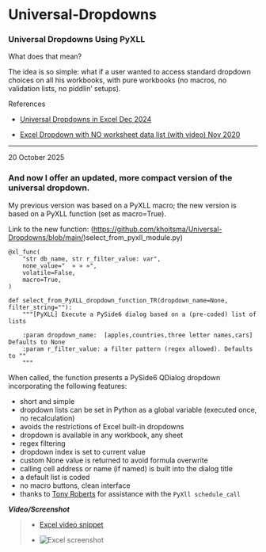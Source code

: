 # Universal-Dropdowns
### Universal Dropdowns Using **PyXLL**

What does that mean?

The idea is so simple: what if a user wanted to access standard dropdown choices on all his workbooks, with pure workbooks (no macros, no validation lists, no piddlin’ setups).

References

- [Universal Dropdowns in Excel Dec 2024](https://www.mathpax.com/universal-dropdowns-in-excel-dec-2024/)

- [Excel Dropdown with NO worksheet data list (with video) Nov 2020
](https://www.mathpax.com/excel-dropdown-with-no-worksheet-data-list/)

---

20 October 2025

### And now I offer an updated, more compact version of the universal dropdown.

My previous version was based on a PyXLL macro; the new version is based on a PyXLL function (set as macro=True).

Link to the new function: (https://github.com/khoitsma/Universal-Dropdowns/blob/main/)select_from_pyxll_module.py)

```
@xl_func(
    "str db_name, str r_filter_value: var",
    none_value="  » » »",
    volatile=False,
    macro=True,
)

def select_from_PyXLL_dropdown_function_TR(dropdown_name=None, filter_string=""):
    """[PyXLL] Execute a PySide6 dialog based on a (pre-coded) list of lists

    :param dropdown_name:  [apples,countries,three letter names,cars] Defaults to None
    :param r_filter_value: a filter pattern (regex allowed). Defaults to ""
    """
```

When called, the function presents a PySide6 QDialog dropdown incorporating the following features:
* short and simple
* dropdown lists can be set in Python as a global variable (executed once, no recalculation)
* avoids the restrictions of Excel built-in dropdowns
* dropdown is available in any workbook, any sheet
* regex filtering
* dropdown index is set to current value
* custom None value is returned to avoid formula overwrite
* calling cell address or name (if named) is built into the dialog title
* a default list is coded
* no macro buttons, clean interface
* thanks to [Tony Roberts](https://www.pyxll.com/blog/author/tony/) for assistance with the `PyXll schedule_call`

***Video/Screenshot***

> - [Excel video snippet](https://khoitsmahq.firstcloudit.com/images/universal_dropdown_select_from_PyXLL_dropdown_function_TR.mp4)
> 
> - ![Excel screenshot](https://khoitsmahq.firstcloudit.com/images/universal_dropdown_select_from_PyXLL_dropdown_function_TR.png)
